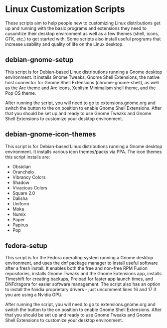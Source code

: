 # Linux Customization Scripts
These scripts aim to help people new to customizing Linux distributions get up and running with the basic programs and extensions they need to cusomtize their desktop environment as well as a few themes (shell, icons, GTK, etc.) to get started with. Some scripts also install useful programs that increase usability and quality of life on the Linux desktop.

## debian-gnome-setup
This script is for Debian-based Linux distributions running a Gnome desktop environment. It installs Gnome Tweaks, Gnome Shell Extensions, the native host connector for Gnome Shell Extensions (chrome-gnome-shell), as well as the Arc theme and Arc icons, Xenlism Minimalism shell theme, and the Pop OS theme. 

After running the script, you will need to go to extensions.gnome.org and switch the button to the on position to enable Gnome Shell Extensions. After that you should be set up and ready to use Gnome Tweaks and Gnome Shell Extensions to customize your desktop environment.

## debian-gnome-icon-themes
This script is for Debian-based Linux distributions running a Gnome desktop environment. It installs various icon themes/packs via PPA. The icon themes this script installs are:
- Obsidian
- Oranchelo
- Vibrancy Colors
- Shadow
- Vivacious Colors
- Square 2.0
- Dalisha
- Uniform
- Moka
- Numix
- Paper
- Papirus
- Pop

## fedora-setup
This script is for the Fedora operating system running a Gnome desktop environment, and uses the dnf package manager to install useful software after a fresh install. It enables both the free and non-free RPM Fusion repositories, installs Gnome Tweaks and the Gnome Extensions app, installs Timeshift for creating backups, Preload for faster app launch times, and DNFdragora for easier software management. The script also has an option to install the Nvidia proprietary drivers - just uncomment lines 16 and 17 if you are using a Nvidia GPU.

After running the script, you will need to go to extensions.gnome.org and switch the button to the on position to enable Gnome Shell Extensions. After that you should be set up and ready to use Gnome Tweaks and Gnome Shell Extensions to customize your desktop environment.
